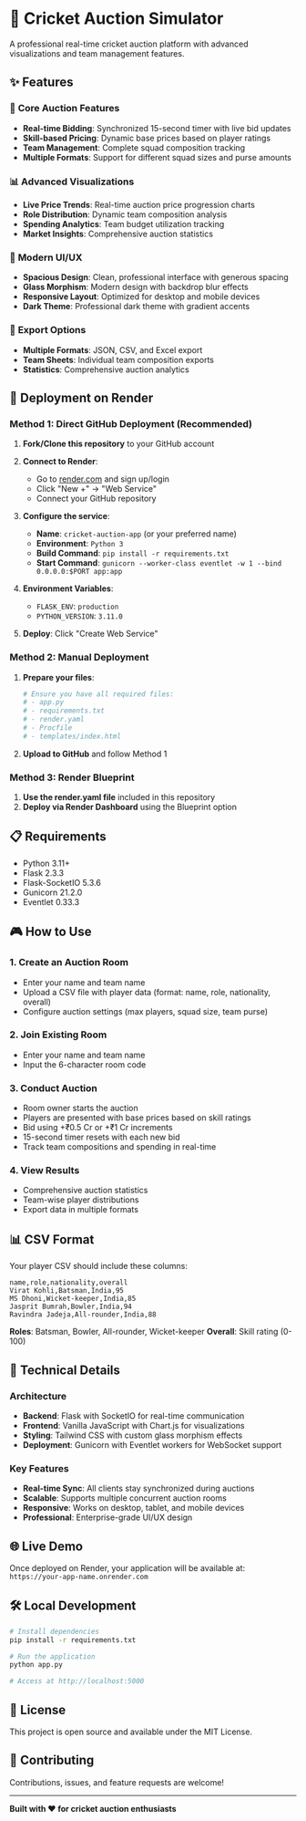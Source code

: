 # 🏏 Cricket Auction Simulator

A professional real-time cricket auction platform with advanced visualizations and team management features.

## ✨ Features

### 🎯 **Core Auction Features**
- **Real-time Bidding**: Synchronized 15-second timer with live bid updates
- **Skill-based Pricing**: Dynamic base prices based on player ratings
- **Team Management**: Complete squad composition tracking
- **Multiple Formats**: Support for different squad sizes and purse amounts

### 📊 **Advanced Visualizations**
- **Live Price Trends**: Real-time auction price progression charts
- **Role Distribution**: Dynamic team composition analysis
- **Spending Analytics**: Team budget utilization tracking
- **Market Insights**: Comprehensive auction statistics

### 🎨 **Modern UI/UX**
- **Spacious Design**: Clean, professional interface with generous spacing
- **Glass Morphism**: Modern design with backdrop blur effects
- **Responsive Layout**: Optimized for desktop and mobile devices
- **Dark Theme**: Professional dark theme with gradient accents

### 💾 **Export Options**
- **Multiple Formats**: JSON, CSV, and Excel export
- **Team Sheets**: Individual team composition exports
- **Statistics**: Comprehensive auction analytics

## 🚀 Deployment on Render

### **Method 1: Direct GitHub Deployment (Recommended)**

1. **Fork/Clone this repository** to your GitHub account

2. **Connect to Render**:
   - Go to [render.com](https://render.com) and sign up/login
   - Click "New +" → "Web Service"
   - Connect your GitHub repository

3. **Configure the service**:
   - **Name**: `cricket-auction-app` (or your preferred name)
   - **Environment**: `Python 3`
   - **Build Command**: `pip install -r requirements.txt`
   - **Start Command**: `gunicorn --worker-class eventlet -w 1 --bind 0.0.0.0:$PORT app:app`

4. **Environment Variables**:
   - `FLASK_ENV`: `production`
   - `PYTHON_VERSION`: `3.11.0`

5. **Deploy**: Click "Create Web Service"

### **Method 2: Manual Deployment**

1. **Prepare your files**:
   ```bash
   # Ensure you have all required files:
   # - app.py
   # - requirements.txt
   # - render.yaml
   # - Procfile
   # - templates/index.html
   ```

2. **Upload to GitHub** and follow Method 1

### **Method 3: Render Blueprint**

1. **Use the render.yaml file** included in this repository
2. **Deploy via Render Dashboard** using the Blueprint option

## 📋 Requirements

- Python 3.11+
- Flask 2.3.3
- Flask-SocketIO 5.3.6
- Gunicorn 21.2.0
- Eventlet 0.33.3

## 🎮 How to Use

### **1. Create an Auction Room**
- Enter your name and team name
- Upload a CSV file with player data (format: name, role, nationality, overall)
- Configure auction settings (max players, squad size, team purse)

### **2. Join Existing Room**
- Enter your name and team name
- Input the 6-character room code

### **3. Conduct Auction**
- Room owner starts the auction
- Players are presented with base prices based on skill ratings
- Bid using +₹0.5 Cr or +₹1 Cr increments
- 15-second timer resets with each new bid
- Track team compositions and spending in real-time

### **4. View Results**
- Comprehensive auction statistics
- Team-wise player distributions
- Export data in multiple formats

## 📊 CSV Format

Your player CSV should include these columns:
```csv
name,role,nationality,overall
Virat Kohli,Batsman,India,95
MS Dhoni,Wicket-keeper,India,85
Jasprit Bumrah,Bowler,India,94
Ravindra Jadeja,All-rounder,India,88
```

**Roles**: Batsman, Bowler, All-rounder, Wicket-keeper
**Overall**: Skill rating (0-100)

## 🔧 Technical Details

### **Architecture**
- **Backend**: Flask with SocketIO for real-time communication
- **Frontend**: Vanilla JavaScript with Chart.js for visualizations
- **Styling**: Tailwind CSS with custom glass morphism effects
- **Deployment**: Gunicorn with Eventlet workers for WebSocket support

### **Key Features**
- **Real-time Sync**: All clients stay synchronized during auctions
- **Scalable**: Supports multiple concurrent auction rooms
- **Responsive**: Works on desktop, tablet, and mobile devices
- **Professional**: Enterprise-grade UI/UX design

## 🌐 Live Demo

Once deployed on Render, your application will be available at:
`https://your-app-name.onrender.com`

## 🛠️ Local Development

```bash
# Install dependencies
pip install -r requirements.txt

# Run the application
python app.py

# Access at http://localhost:5000
```

## 📝 License

This project is open source and available under the MIT License.

## 🤝 Contributing

Contributions, issues, and feature requests are welcome!

---

**Built with ❤️ for cricket auction enthusiasts**
